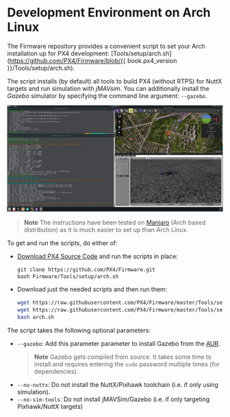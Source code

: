 # Development Environment on Arch Linux

The Firmware repository provides a convenient script to set your Arch installation up for PX4 development: [Tools/setup/arch.sh](https://github.com/PX4/Firmware/blob/{{ book.px4_version }}/Tools/setup/arch.sh).

The script installs (by default) all tools to build PX4 (without RTPS) for NuttX targets and run simulation with *jMAVsim*.
You can additionally install the *Gazebo* simulator by specifying the command line argument: `--gazebo`.

![Gazebo on Arch](../../assets/simulation/gazebo/arch-gazebo.png)

> **Note** The instructions have been tested on [Manjaro](https://manjaro.org/) (Arch based distribution) as it is much easier to set up than Arch Linux.

To get and run the scripts, do either of:
* [Download PX4 Source Code](../setup/building_px4.md) and run the scripts in place:
  ```
  git clone https://github.com/PX4/Firmware.git
  bash Firmware/Tools/setup/arch.sh
  ```
* Download just the needed scripts and then run them:
  ```sh
  wget https://raw.githubusercontent.com/PX4/Firmware/master/Tools/setup/arch.sh
  wget https://raw.githubusercontent.com/PX4/Firmware/master/Tools/setup/requirements.txt
  bash arch.sh
  ```

The script takes the following optional parameters:
- `--gazebo`: Add this parameter parameter to install Gazebo from the [AUR](https://aur.archlinux.org/packages/gazebo/).
  > **Note** Gazebo gets compiled from source.
    It takes some time to install and requires entering the `sudo` password multiple times (for dependencies).
- `--no-nuttx`: Do not install the NuttX/Pixhawk toolchain (i.e. if only using simulation).
- `--no-sim-tools`: Do not install jMAVSim/Gazebo (i.e. if only targeting Pixhawk/NuttX targets)

